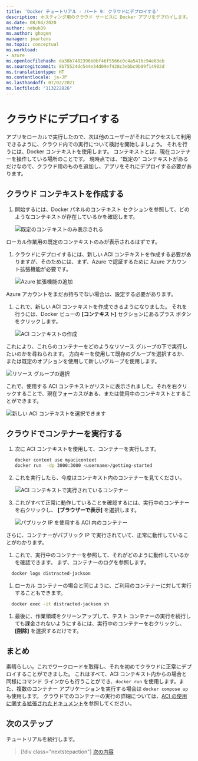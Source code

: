 ```yaml
---
title: 'Docker チュートリアル - パート 9: クラウドにデプロイする'
description: ホスティング用のクラウド サービスに Docker アプリをデプロイします。
ms.date: 08/04/2020
author: nebuk89
ms.author: ghogen
manager: jmartens
ms.topic: conceptual
ms.workload:
- azure
ms.openlocfilehash: da38b7482396b0bf46f5566c0c4a5416c94e83eb
ms.sourcegitcommit: 8b75524dc544e34d09ef428c3ebbc9b09f14982d
ms.translationtype: HT
ms.contentlocale: ja-JP
ms.lasthandoff: 07/02/2021
ms.locfileid: "113222826"
---
```

# <a name="deploy-to-the-cloud"></a>クラウドにデプロイする

アプリをローカルで実行したので、次は他のユーザーがそれにアクセスして利用できるように、クラウド内での実行について検討を開始しましょう。 それを行うには、Docker コンテキストを使用します。 コンテキストとは、現在コンテナーを操作している場所のことです。 現時点では、"既定の" コンテキストがあるだけなので、クラウド用のものを追加し、アプリをそれにデプロイする必要があります。

## <a name="create-your-cloud-context"></a>クラウド コンテキストを作成する

1. 開始するには、Docker パネルのコンテキスト セクションを参照して、どのようなコンテキストが存在しているかを確認します。

   ![既定のコンテキストのみ表示される](media/defaultcontext.png)

ローカル作業用の既定のコンテキストのみが表示されるはずです。

1. クラウドにデプロイするには、新しい ACI コンテキストを作成する必要がありますが、そのためには、まず、Azure で認証するために Azure アカウント拡張機能が必要です。

   ![Azure 拡張機能の追加](media/addazureextension.png)

Azure アカウントをまだお持ちでない場合は、設定する必要があります。

1. これで、新しい ACI コンテキストを作成できるようになりました。 それを行うには、Docker ビューの **[コンテキスト]** セクションにあるプラス ボタンをクリックします。

   ![ACI コンテキストの作成](media/createnewcontext.png)

これにより、これらのコンテナーをどのようなリソース グループの下で実行したいのかを尋ねられます。 方向キーを使用して既存のグループを選択するか、または既定のオプションを使用して新しいグループを使用します。

![リソース グループの選択](media/selectresourcegroup.png)

これで、使用する ACI コンテキストがリストに表示されました。それを右クリックすることで、現在フォーカスがある、または使用中のコンテキストとすることができます。

![新しい ACI コンテキストを選択できます](media/listofcontexts.png)

## <a name="run-containers-in-the-cloud"></a>クラウドでコンテナーを実行する

1. 次に ACI コンテキストを使用して、コンテナーを実行します。

   ```bash
   docker context use myacicontext
   docker run  -dp 3000:3000 <username>/getting-started
   ```

1. これを実行したら、今度はコンテキスト内のコンテナーを見てください。

   ![ACI コンテキストで実行されているコンテナー](media/contextcontainer.png)

1. これがすべて正常に動作していることを確認するには、実行中のコンテナーを右クリックし、 **[ブラウザーで表示]** を選択します。

   ![パブリック IP を使用する ACI 内のコンテナー](media/containerinaci.png)

さらに、コンテナーがパブリック IP で実行されていて、正常に動作していることがわかります。

1. これで、実行中のコンテナーを参照して、それがどのように動作しているかを確認できます。 まず、コンテナーのログを参照します。
 
 ```bash
   docker logs distracted-jackson
   ```

1. ローカル コンテナーの場合と同じように、ご利用のコンテナーに対して実行することもできます。
 
 ```bash
   docker exec -it distracted-jackson sh
   ```

1. 最後に、作業領域をクリーンアップして、テスト コンテナーの実行を続行しても課金されないようにするには、実行中のコンテナーを右クリックし、 **[削除]** を選択するだけです。

## <a name="recap"></a>まとめ

素晴らしい。これでワークロードを取得し、それを初めてクラウドに正常にデプロイすることができました。 これはすべて、ACI コンテキスト内からの場合と同様にコマンド ラインからも行うことができ、`docker run` を使用します。また、複数のコンテナー アプリケーションを実行する場合は `docker compose up` も使用します。 クラウドでのコンテナーの実行の詳細については、[ACI の使用に関する拡張されたドキュメント](https://docs.docker.com/engine/context/aci-integration/)を参照してください。

## <a name="next-steps"></a>次のステップ

チュートリアルを続行します。

> [!div class="nextstepaction"]
> [次の内容](whats-next.md)

